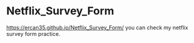 # Netflix_Survey_Form

https://ercan35.github.io/Netflix_Survey_Form/ you can check my netflix survey form practice.
